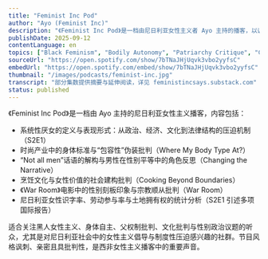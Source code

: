 ```yaml
---
title: "Feminist Inc Pod"
author: "Ayo (Feminist Inc)"
description: "《Feminist Inc Pod》是一档由尼日利亚女性主义者 Ayo 主持的播客，以讽刺与亲密风格探讨尼日利亚女性的现实处境。节目内容涵盖系统性厌女、身体政治、法律不公、文化规范与媒体表征，强调黑人女性主义与交叉性视角，是尼日利亚女性主义播客中的独立声音。"
publishDate: 2025-09-12
contentLanguage: en
topics: ["Black Feminism", "Bodily Autonomy", "Patriarchy Critique", "Cultural Critique", "Gender Politics"]
sourceUrl: "https://open.spotify.com/show/7bTNaJHjUqvk3vbo2yyfsC"
embedUrl: "https://open.spotify.com/embed/show/7bTNaJHjUqvk3vbo2yyfsC"
thumbnail: "/images/podcasts/feminist-inc.jpg"
transcript: "部分集数提供摘要与延伸阅读，详见 feministincsays.substack.com"
status: published
---
```


《Feminist Inc Pod》是一档由 Ayo 主持的尼日利亚女性主义播客，内容包括：

- 系统性厌女的定义与表现形式：从政治、经济、文化到法律结构的压迫机制（S2E1）
- 时尚产业中的身体标准与“包容性”伪装批判（Where My Body Type At?）
- “Not all men”话语的解构与男性在性别平等中的角色反思（Changing the Narrative）
- 烹饪文化与女性价值的社会建构批判（Cooking Beyond Boundaries）
- 《War Room》电影中的性别刻板印象与宗教顺从批判（War Room）
- 尼日利亚女性识字率、劳动参与率与土地拥有权的统计分析（S2E1 引述多项国际报告）

适合关注黑人女性主义、身体自主、父权制批判、文化批判与性别政治议题的听众，尤其是对尼日利亚社会中的女性主义倡导与制度性压迫感兴趣的社群。节目风格讽刺、亲密且具批判性，是西非女性主义播客中的重要声音。
